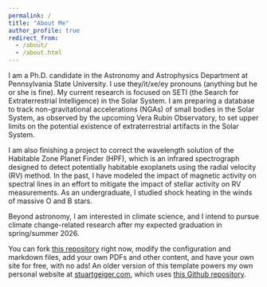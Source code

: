 ```yaml
---
permalink: /
title: "About Me"
author_profile: true
redirect_from: 
  - /about/
  - /about.html
---
```


I am a Ph.D. candidate in the Astronomy and Astrophysics Department at Pennsylvania State University. I use they/it/xe/ey pronouns (anything but he or she is fine). My current research is focused on SETI (the Search for Extraterrestrial Intelligence) in the Solar System. I am preparing a database to track non-gravitational accelerations (NGAs) of small bodies in the Solar System, as observed by the upcoming Vera Rubin Observatory, to set upper limits on the potential existence of extraterrestrial artifacts in the Solar System.

I am also finishing a project to correct the wavelength solution of the Habitable Zone Planet Finder (HPF), which is an infrared spectrograph designed to detect potentially habitable exoplanets using the radial velocity (RV) method. In the past, I have modeled the impact of magnetic activity on spectral lines in an effort to mitigate the impact of stellar activity on RV measurements. As an undergraduate, I studied shock heating in the winds of massive O and B stars.

Beyond astronomy, I am interested in climate science, and I intend to pursue climate change-related research after my expected graduation in spring/summer 2026.

You can fork [this repository](https://github.com/academicpages/academicpages.github.io) right now, modify the configuration and markdown files, add your own PDFs and other content, and have your own site for free, with no ads! An older version of this template powers my own personal website at [stuartgeiger.com](http://stuartgeiger.com), which uses [this Github repository](https://github.com/staeiou/staeiou.github.io).
